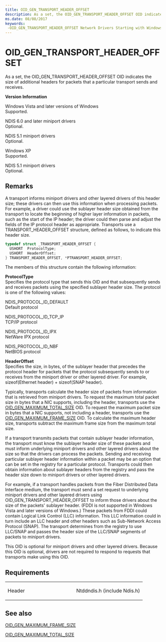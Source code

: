 ```yaml
---
title: OID_GEN_TRANSPORT_HEADER_OFFSET
description: As a set, the OID_GEN_TRANSPORT_HEADER_OFFSET OID indicates the size of additional headers for packets that a particular transport sends and receives.
ms.date: 08/08/2017
keywords: 
 -OID_GEN_TRANSPORT_HEADER_OFFSET Network Drivers Starting with Windows Vista
---
```


# OID\_GEN\_TRANSPORT\_HEADER\_OFFSET


As a set, the OID\_GEN\_TRANSPORT\_HEADER\_OFFSET OID indicates the size of additional headers for packets that a particular transport sends and receives.

**Version Information**

<a href="" id="windows-vista-and-later-versions-of-windows"></a>Windows Vista and later versions of Windows  
Supported.

<a href="" id="ndis-6-0-and-later-miniport-drivers"></a>NDIS 6.0 and later miniport drivers  
Optional.

<a href="" id="ndis-5-1-miniport-drivers"></a>NDIS 5.1 miniport drivers  
Optional.

<a href="" id="windows-xp"></a>Windows XP  
Supported.

<a href="" id="ndis-5-1-miniport-drivers"></a>NDIS 5.1 miniport drivers  
Optional.

## Remarks

A transport informs miniport drivers and other layered drivers of this header size; these drivers can then use this information when processing packets. For example, a driver could use the sublayer header size obtained from the transport to locate the beginning of higher layer information in packets, such as the start of the IP header; the driver could then parse and adjust the fields of the IP protocol header as appropriate. Transports use a TRANSPORT\_HEADER\_OFFSET structure, defined as follows, to indicate this header size.

```C++
typedef struct _TRANSPORT_HEADER_OFFSET {
  USHORT  ProtocolType; 
  USHORT  HeaderOffset; 
} TRANSPORT_HEADER_OFFSET, *PTRANSPORT_HEADER_OFFSET;
```

The members of this structure contain the following information:

<a href="" id="protocoltype"></a>**ProtocolType**  
Specifies the protocol type that sends this OID and that subsequently sends and receives packets using the specified sublayer header size. The protocol is one of the following values:

<a href="" id="ndis-protocol-id-default"></a>NDIS\_PROTOCOL\_ID\_DEFAULT  
Default protocol

<a href="" id="ndis-protocol-id-tcp-ip"></a>NDIS\_PROTOCOL\_ID\_TCP\_IP  
TCP/IP protocol

<a href="" id="ndis-protocol-id-ipx"></a>NDIS\_PROTOCOL\_ID\_IPX  
NetWare IPX protocol

<a href="" id="ndis-protocol-id-nbf"></a>NDIS\_PROTOCOL\_ID\_NBF  
NetBIOS protocol

<a href="" id="headeroffset"></a>**HeaderOffset**  
Specifies the size, in bytes, of the sublayer header that precedes the protocol header for packets that the protocol subsequently sends to or receives from the miniport driver or other layered driver. For example, sizeof(Ethernet header) + sizeof(SNAP header).

Typically, transports calculate the header size of packets from information that is retrieved from miniport drivers. To request the maximum total packet size in bytes that a NIC supports, including the header, transports use the [OID\_GEN\_MAXIMUM\_TOTAL\_SIZE](oid-gen-maximum-total-size.md) OID. To request the maximum packet size in bytes that a NIC supports, not including a header, transports use the [OID\_GEN\_MAXIMUM\_FRAME\_SIZE](oid-gen-maximum-frame-size.md) OID. To calculate the maximum header size, transports subtract the maximum frame size from the maximum total size.

If a transport transmits packets that contain sublayer header information, the transport must know the sublayer header size of these packets and must inform underlying miniport drivers and other layered drivers about the size so that the drivers can process the packets. Sending and receiving particular sublayer header information within a packet may be an option that can be set in the registry for a particular protocol. Transports could then obtain information about sublayer headers from the registry and pass the header size down to miniport drivers or other layered drivers.

For example, if a transport handles packets from the Fiber Distributed Data Interface medium, the transport must send a set request to underlying miniport drivers and other layered drivers using OID\_GEN\_TRANSPORT\_HEADER\_OFFSET to inform those drivers about the size of the packets' sublayer header. (FDDI is not supported in Windows Vista and later versions of Windows.) These packets from FDDI could contain Logical Link Control (LLC) information. This LLC information could in turn include an LLC header and other headers such as Sub-Network Access Protocol (SNAP). The transport determines from the registry to use LLC/SNAP and passes the header size of the LLC/SNAP segments of packets to miniport drivers.

This OID is optional for miniport drivers and other layered drivers. Because this OID is optional, drivers are not required to respond to requests that transports make using this OID.

## Requirements

<table>
<colgroup>
<col width="50%" />
<col width="50%" />
</colgroup>
<tbody>
<tr class="odd">
<td><p>Header</p></td>
<td>Ntddndis.h (include Ndis.h)</td>
</tr>
</tbody>
</table>

## See also


[OID\_GEN\_MAXIMUM\_FRAME\_SIZE](oid-gen-maximum-frame-size.md)

[OID\_GEN\_MAXIMUM\_TOTAL\_SIZE](oid-gen-maximum-total-size.md)

 

 




